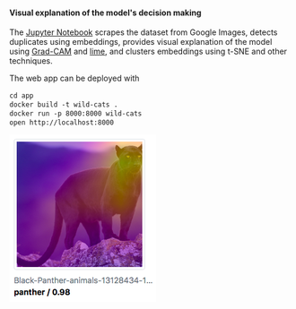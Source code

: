 #### Visual explanation of the model's decision making

The [Jupyter Notebook](https://nbviewer.jupyter.org/github/polakowo/mlprojects/blob/master/visual-model-explanation/visual-model-explanation.ipynb) scrapes the dataset from Google Images, detects duplicates using embeddings, provides visual explanation of the model using [Grad-CAM](https://arxiv.org/abs/1610.02391) and [lime](https://github.com/marcotcr/lime), and clusters embeddings using t-SNE and other techniques.

The web app can be deployed with
```
cd app
docker build -t wild-cats .
docker run -p 8000:8000 wild-cats
open http://localhost:8000
```

![Web app screenshot](app.png)
